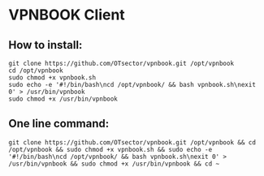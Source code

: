 # VPNBOOK Client
## How to install:
	git clone https://github.com/OTsector/vpnbook.git /opt/vpnbook
	cd /opt/vpnbook
	sudo chmod +x vpnbook.sh
	sudo echo -e '#!/bin/bash\ncd /opt/vpnbook/ && bash vpnbook.sh\nexit 0' > /usr/bin/vpnbook
	sudo chmod +x /usr/bin/vpnbook
## One line command:
	git clone https://github.com/OTsector/vpnbook.git /opt/vpnbook && cd /opt/vpnbook && sudo chmod +x vpnbook.sh && sudo echo -e '#!/bin/bash\ncd /opt/vpnbook/ && bash vpnbook.sh\nexit 0' > /usr/bin/vpnbook && sudo chmod +x /usr/bin/vpnbook && cd ~
